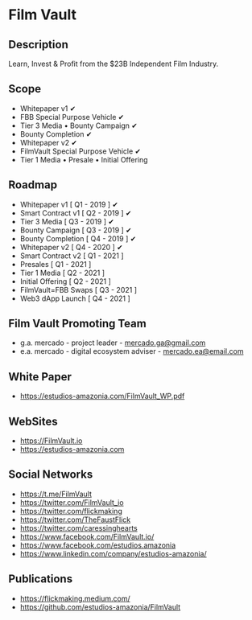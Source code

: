 Film Vault
=====================

Description
-----
Learn, Invest & Profit from the $23B Independent Film Industry.

Scope
-----
 - Whitepaper v1  ✔
 - FBB Special Purpose Vehicle ✔
 - Tier 3 Media • Bounty Campaign  ✔
 - Bounty Completion ✔
 - Whitepaper v2 ✔
 - FilmVault Special Purpose Vehicle ✔
 - Tier 1 Media • Presale • Initial Offering

 Roadmap
 ------
 - Whitepaper v1        [ Q1 - 2019 ] ✔
 - Smart Contract v1    [ Q2 - 2019 ] ✔
 - Tier 3 Media         [ Q3 - 2019 ] ✔
 - Bounty Campaign      [ Q3 - 2019 ] ✔
 - Bounty Completion    [ Q4 - 2019 ] ✔
 - Whitepaper v2        [ Q4 - 2020 ] ✔
 - Smart Contract v2    [ Q1 - 2021 ]
 - Presales             [ Q1 - 2021 ]
 - Tier 1 Media         [ Q2 - 2021 ]
 - Initial Offering     [ Q2 - 2021 ]
 - FilmVault=FBB Swaps  [ Q3 - 2021 ]
 - Web3 dApp Launch     [ Q4 - 2021 ]


 Film Vault Promoting Team
 ------------------
 - g.a. mercado - project leader             - mercado.ga@gmail.com
 - e.a. mercado - digital ecosystem adviser  - mercado.ea@email.com

 White Paper
 -----------
 - https://estudios-amazonia.com/FilmVault_WP.pdf

 WebSites
 ---------------
 - https://FilmVault.io
 - https://estudios-amazonia.com

 Social Networks
 ---------------
 - https://t.me/FilmVault
 - https://twitter.com/FilmVault_io
 - https://twitter.com/flickmaking
 - https://twitter.com/TheFaustFlick
 - https://twitter.com/caressinghearts
 - https://www.facebook.com/FilmVault.io/
 - https://www.facebook.com/estudios.amazonia
 - https://www.linkedin.com/company/estudios-amazonia/

 Publications
 ------------
 - https://flickmaking.medium.com/
 - https://github.com/estudios-amazonia/FilmVault
